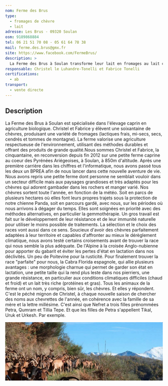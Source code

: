 ```yaml
---
nom: Ferme des Brus
type: 
  - fromages de chèvre
  - lait
adresse: Les Brus - 09320 Soulan
osm: 9189868884
tel: 06 21 51 70 08 - 05 61 64 78 38
mail: ferme.des.brus@gmx.fr
site: https://www.facebook.com/FermeBrus/
description: >
  La Ferme des Brus à Soulan transforme leur lait en fromages au lait cru (frais, secs, tommes). Labellisés AB, ils sont vendus sur les marchés, en AMAP, et localement. Leur produit phare : le Moelloux, un fromage crémeux et fondant.
responsable: Christel le Luhandre-Tonelli et Fabrice Tonelli
certifications:
  - ab
transport:
  - vente directe
---
```


## Description

La Ferme des Brus à Soulan est spécialisée dans l'élevage caprin en agriculture biologique. Christel et Fabrice y élèvent une soixantaine de chèvres, produisant une variété de fromages (lactiques frais, mi-secs, secs, cendrés et tommes de montagne). La ferme valorise une agriculture respectueuse de l'environnement, utilisant des méthodes durables et offrant des produits de grande qualité.Nous sommes Christel et Fabrice, la cinquantaine, en reconversion depuis fin 2012 sur une petite ferme caprine au coeur des Pyrénées Ariégeoises, à Soulan, à 850m d'altitude. Après une première carrière dans les chiffres et l'informatique, nous avons passé tous les deux un BPREA afin de nous lancer dans cette nouvelle aventure de vie.
Nous avons repris une petite ferme dont personne ne semblait vouloir dans un secteur difficile mais aux paysages grandioses et très adaptés pour les chèvres qui adorent gambader dans les rochers et manger varié.
Nos chèvres sortent toute l'année, en fonction de la météo. Soit en parcs de plusieurs hectares où elles font leurs propres trajets sous la protection de notre chienne Panda, soit en parcours gardé, avec nous, sur les périodes où nous arrivons à dégager du temps.
Elles sont soignées en priorité avec des méthodes alternatives, en particulier la gemmothérapie. Un gros travail est fait sur le développement de leur résistance et de leur immunité naturelle pour utiliser le moins possible de traitements.
La sélection et le choix des races vont aussi dans ce sens. Soucieux d'avoir des chèvres parfaitement adaptées à leur territoire et capables d'affronter au mieux le dérèglement climatique, nous avons testé certains croisements avant de trouver la race qui nous semble la plus adéquate.
De l'Alpine à la croisée Anglo-nubienne pour apporter du gabarit et éviter les pertes d'état en lactation dans nos déclivités. Un peu de Poitevine pour la rusticité. Pour finalement trouver la race "parfaite" pour nous, la Cabra Florida espagnole, qui allie plusieurs avantages : une morphologie charnue qui permet de garder son état en lactation, une petite taille qui la rend plus leste dans nos pierriers, une grande résistance, en particulier aux conditions climatiques difficiles (chaud et froid) et un lait très riche (protéines et gras).
Tous les animaux de la ferme ont un nom, y compris, bien sûr, les chèvres. Et elles y répondent. C'est le péché mignon de Christel, à chaque nouvelle saison de chercher des noms aux chevrettes de l'année, en cohérence avec la famille de sa mère et la lettre millésime. C'est ainsi que Nefret a trois filles prénommées Petra, Qumram et Tillia Tepe. Et que les filles de Petra s'appellent Tikal, Uruk et Urkesh. Par exemple.

![Ferme des Brus](./media/ferme-des-brus.jpg)
